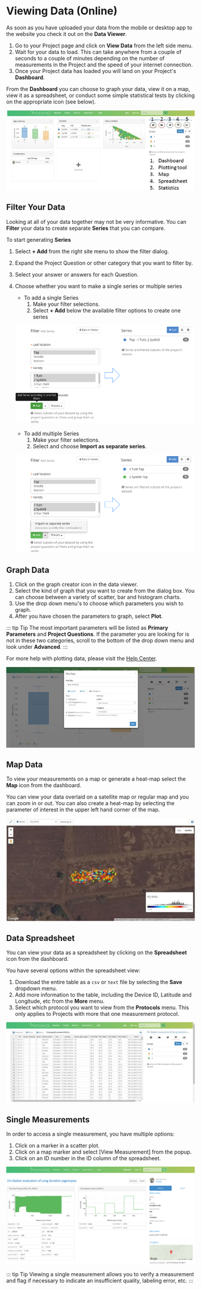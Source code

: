 # Viewing Data (Online)

As soon as you have uploaded your data from the mobile or desktop app to the website you check it out on the **Data Viewer**.

1. Go to your Project page and click on **View Data** from the left side menu.
2. Wait for your data to load. This can take anywhere from a couple of seconds to a couple of minutes depending on the number of measurements in the Project and the speed of your internet connection.
3. Once your Project data has loaded you will land on your Project's **Dashboard**.

From the **Dashboard** you can choose to graph your data, view it on a map, view it as a spreadsheet, or conduct some simple statistical tests by clicking on the appropriate icon (see below).

 ![Dashboard](./images/viewing-data-dashboard.jpg)

## Filter Your Data

Looking at all of your data together may not be very informative. You can **Filter** your data to create separate **Series** that you can compare.

To start generating **Series**

1. Select **+ Add** from the right site menu to show the filter dialog.
2. Expand the Project Question or other category that you want to filter by.
3. Select your answer or answers for each Question.
4. Choose whether you want to make a single series or multiple series
   - To add a single Series
     1. Make your filter selections.
     2. Select **+ Add** below the available filter options to create one series

   ![Single Series](./images/viewing-data-one-series.png)

   - To add multiple Series
     1. Make your filter selections.
     2. Select **<i class="fa fa-caret-up" aria-hidden="true"></i>** and choose **Import as separate series**.

   ![Multiple Series](./images/viewing-data-multiple-series.png)

## Graph Data

1. Click on the graph creator icon in the data viewer.
2. Select the kind of graph that you want to create from the dialog box. You can choose between a variety of scatter, bar and histogram charts.
3. Use the drop down menu's to choose which parameters you wish to graph.
4. After you have chosen the parameters to graph, select **Plot**.

::: tip Tip
The most important parameters will be listed as **Primary Parameters** and **Project Questions**. If the parameter you are looking for is not in these two categories, scroll to the bottom of the drop down menu and look under **Advanced**.
:::

For more help with plotting data, please visit the [Help Center](../view-and-analyze-data/data-plot-data.md).

![Plotting tool](./images/viewing-data-plotting-tool.jpg)

## Map Data

To view your measurements on a map or generate a heat-map select the **Map** icon from the dashboard.

You can view your data overlaid on a satellite map or regular map and you can zoom in or out. You can also create a heat-map by selecting the parameter of interest in the upper left hand corner of the map.

![Map](./images/viewing-data-map.jpg)

## Data Spreadsheet

You can view your data as a spreadsheet by clicking on the **Spreadsheet** icon from the dashboard.

You have several options within the spreadsheet view:

1. Download the entire table as a `csv` or `text` file by selecting the **Save** dropdown menu.
2. Add more information to the table, including the Device ID, Latitude and Longitude, etc from the **More** menu.
3. Select which protocol you want to view from the **Protocols** menu. This only applies to Projects with more that one measurement protocol.

![Spreadsheet](./images/viewing-data-spreadsheet.jpg)

## Single Measurements

In order to access a single measurement, you have multiple options:

1. Click on a marker in a scatter plot.
2. Click on a map marker and select [View Measurement] from the popup.
3. Click on an ID number in the ID column of the spreadsheet.

![Single Measurement. Use the Next and Previous buttons to navigate between measurements.](./images/viewing-data-single-measurement.png)

::: tip Tip
Viewing a single measurement allows you to verify a measurement and flag if necessary to indicate an insufficient quality, labeling error, etc.
:::
